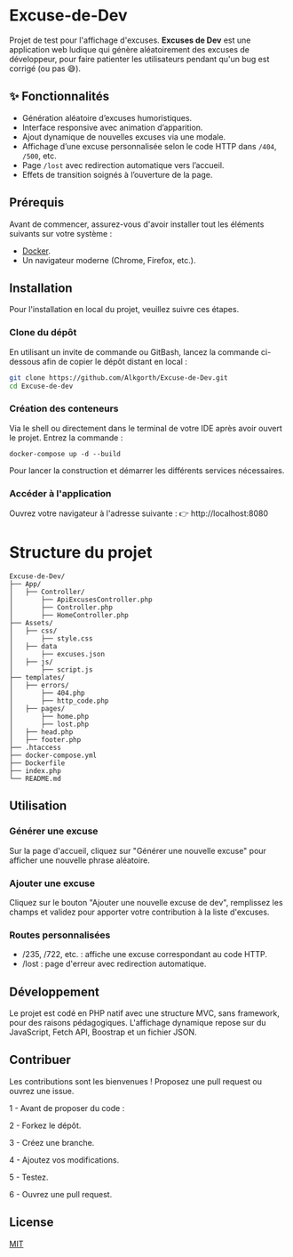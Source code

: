 # Excuse-de-Dev

Projet de test pour l'affichage d'excuses.
**Excuses de Dev** est une application web ludique qui génère aléatoirement des excuses de développeur, pour faire patienter les utilisateurs pendant qu'un bug est corrigé (ou pas 😅).

## ✨ Fonctionnalités

- Génération aléatoire d’excuses humoristiques.
- Interface responsive avec animation d’apparition.
- Ajout dynamique de nouvelles excuses via une modale.
- Affichage d’une excuse personnalisée selon le code HTTP dans `/404`, `/500`, etc.
- Page `/lost` avec redirection automatique vers l’accueil.
- Effets de transition soignés à l’ouverture de la page.

## Prérequis
Avant de commencer, assurez-vous d'avoir installer tout les éléments suivants sur votre système :
 - [Docker](https://www.docker.com/).
 - Un navigateur moderne (Chrome, Firefox, etc.).

## Installation

Pour l'installation en local du projet, veuillez suivre ces étapes.

### Clone du dépôt
En utilisant un invite de commande ou GitBash, lancez la commande ci-dessous afin de copier le dépôt distant en local :
```bash
git clone https://github.com/Alkgorth/Excuse-de-Dev.git
cd Excuse-de-dev
```
### Création des conteneurs
Via le shell ou directement dans le terminal de votre IDE après avoir ouvert le projet. Entrez la commande :
```
docker-compose up -d --build
```
Pour lancer la construction et démarrer les différents services nécessaires.

### Accéder à l'application
Ouvrez votre navigateur à l'adresse suivante :
👉 http://localhost:8080

# Structure du projet
```
Excuse-de-Dev/
├── App/
│   ├── Controller/
│       ├── ApiExcusesController.php
│       ├── Controller.php
│       ├── HomeController.php
├── Assets/
│   ├── css/
│       ├── style.css
│   ├── data
│       ├── excuses.json
│   ├── js/
│       ├── script.js
├── templates/
│   ├── errors/
│       ├── 404.php
│       ├── http_code.php
│   ├── pages/
│       ├── home.php
│       ├── lost.php
│   ├── head.php
│   ├── footer.php
├── .htaccess
├── docker-compose.yml
├── Dockerfile
├── index.php
└── README.md
```

## Utilisation
### Générer une excuse
Sur la page d'accueil, cliquez sur "Générer une nouvelle excuse" pour afficher une nouvelle phrase aléatoire.

### Ajouter une excuse
Cliquez sur le bouton "Ajouter une nouvelle excuse de dev", remplissez les champs et validez pour apporter votre contribution à la liste d'excuses.

### Routes personnalisées
- /235, /722, etc. : affiche une excuse correspondant au code HTTP.
- /lost : page d'erreur avec redirection automatique.

## Développement
Le projet est codé en PHP natif avec une structure MVC, sans framework, pour des raisons pédagogiques.
L'affichage dynamique repose sur du JavaScript, Fetch API, Boostrap et un fichier JSON.

## Contribuer
Les contributions sont les bienvenues !
Proposez une pull request ou ouvrez une issue.

1 - Avant de proposer du code :

2 - Forkez le dépôt.

3 - Créez une branche.

4 - Ajoutez vos modifications.

5 - Testez.

6 - Ouvrez une pull request.

## License

[MIT](https://choosealicense.com/licenses/mit/)